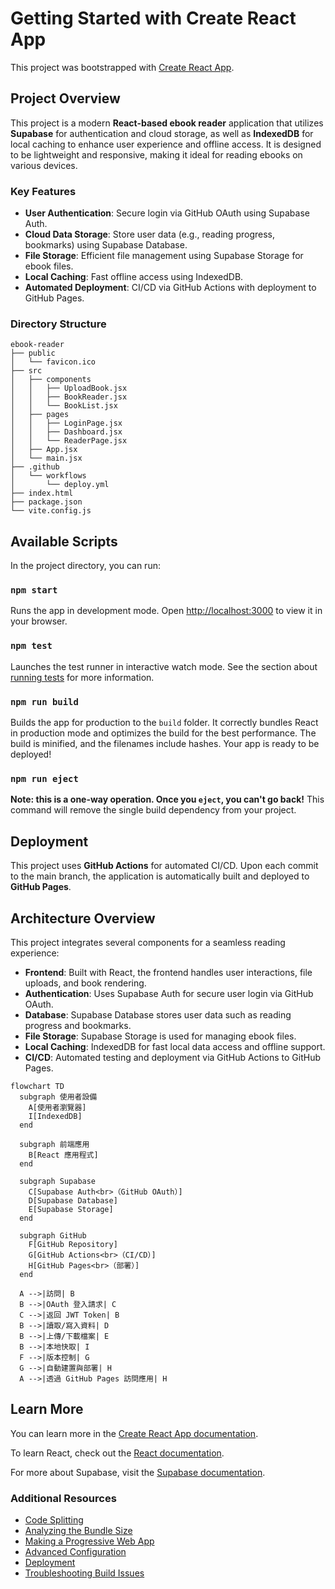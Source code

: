 # Getting Started with Create React App

This project was bootstrapped with [Create React App](https://github.com/facebook/create-react-app).

## Project Overview

This project is a modern **React-based ebook reader** application that utilizes **Supabase** for authentication and cloud storage, as well as **IndexedDB** for local caching to enhance user experience and offline access. It is designed to be lightweight and responsive, making it ideal for reading ebooks on various devices.

### Key Features

* **User Authentication**: Secure login via GitHub OAuth using Supabase Auth.
* **Cloud Data Storage**: Store user data (e.g., reading progress, bookmarks) using Supabase Database.
* **File Storage**: Efficient file management using Supabase Storage for ebook files.
* **Local Caching**: Fast offline access using IndexedDB.
* **Automated Deployment**: CI/CD via GitHub Actions with deployment to GitHub Pages.

### Directory Structure

```
ebook-reader
├── public
│   └── favicon.ico
├── src
│   ├── components
│   │   ├── UploadBook.jsx
│   │   ├── BookReader.jsx
│   │   └── BookList.jsx
│   ├── pages
│   │   ├── LoginPage.jsx
│   │   ├── Dashboard.jsx
│   │   └── ReaderPage.jsx
│   ├── App.jsx
│   └── main.jsx
├── .github
│   └── workflows
│       └── deploy.yml
├── index.html
├── package.json
└── vite.config.js
```

## Available Scripts

In the project directory, you can run:

### `npm start`

Runs the app in development mode. Open [http://localhost:3000](http://localhost:3000) to view it in your browser.

### `npm test`

Launches the test runner in interactive watch mode. See the section about [running tests](https://facebook.github.io/create-react-app/docs/running-tests) for more information.

### `npm run build`

Builds the app for production to the `build` folder. It correctly bundles React in production mode and optimizes the build for the best performance. The build is minified, and the filenames include hashes. Your app is ready to be deployed!

### `npm run eject`

**Note: this is a one-way operation. Once you `eject`, you can't go back!** This command will remove the single build dependency from your project.

## Deployment

This project uses **GitHub Actions** for automated CI/CD. Upon each commit to the main branch, the application is automatically built and deployed to **GitHub Pages**.

## Architecture Overview

This project integrates several components for a seamless reading experience:

* **Frontend**: Built with React, the frontend handles user interactions, file uploads, and book rendering.
* **Authentication**: Uses Supabase Auth for secure user login via GitHub OAuth.
* **Database**: Supabase Database stores user data such as reading progress and bookmarks.
* **File Storage**: Supabase Storage is used for managing ebook files.
* **Local Caching**: IndexedDB for fast local data access and offline support.
* **CI/CD**: Automated testing and deployment via GitHub Actions to GitHub Pages.

```mermaid
flowchart TD
  subgraph 使用者設備
    A[使用者瀏覽器]
    I[IndexedDB]
  end

  subgraph 前端應用
    B[React 應用程式]
  end

  subgraph Supabase
    C[Supabase Auth<br>（GitHub OAuth）]
    D[Supabase Database]
    E[Supabase Storage]
  end

  subgraph GitHub
    F[GitHub Repository]
    G[GitHub Actions<br>（CI/CD）]
    H[GitHub Pages<br>（部署）]
  end

  A -->|訪問| B
  B -->|OAuth 登入請求| C
  C -->|返回 JWT Token| B
  B -->|讀取/寫入資料| D
  B -->|上傳/下載檔案| E
  B -->|本地快取| I
  F -->|版本控制| G
  G -->|自動建置與部署| H
  A -->|透過 GitHub Pages 訪問應用| H

```

## Learn More

You can learn more in the [Create React App documentation](https://facebook.github.io/create-react-app/docs/getting-started).

To learn React, check out the [React documentation](https://reactjs.org/).

For more about Supabase, visit the [Supabase documentation](https://supabase.com/docs).

### Additional Resources

* [Code Splitting](https://facebook.github.io/create-react-app/docs/code-splitting)
* [Analyzing the Bundle Size](https://facebook.github.io/create-react-app/docs/analyzing-the-bundle-size)
* [Making a Progressive Web App](https://facebook.github.io/create-react-app/docs/making-a-progressive-web-app)
* [Advanced Configuration](https://facebook.github.io/create-react-app/docs/advanced-configuration)
* [Deployment](https://facebook.github.io/create-react-app/docs/deployment)
* [Troubleshooting Build Issues](https://facebook.github.io/create-react-app/docs/troubleshooting#npm-run-build-fails-to-minify)
